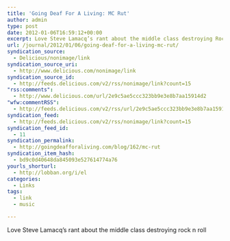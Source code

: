```yaml
---
title: 'Going Deaf For A Living: MC Rut'
author: admin
type: post
date: 2012-01-06T16:59:12+00:00
excerpt: Love Steve Lamacq’s rant about the middle class destroying Rock n Roll
url: /journal/2012/01/06/going-deaf-for-a-living-mc-rut/
syndication_source:
  - Delicious/nonimage/link
syndication_source_uri:
  - http://www.delicious.com/nonimage/link
syndication_source_id:
  - http://feeds.delicious.com/v2/rss/nonimage/link?count=15
"rss:comments":
  - http://www.delicious.com/url/2e9c5ae5ccc323bb9e3e8b7aa15914d2
"wfw:commentRSS":
  - http://feeds.delicious.com/v2/rss/url/2e9c5ae5ccc323bb9e3e8b7aa15914d2
syndication_feed:
  - http://feeds.delicious.com/v2/rss/nonimage/link?count=15
syndication_feed_id:
  - 11
syndication_permalink:
  - http://goingdeafforaliving.com/blog/162/mc-rut
syndication_item_hash:
  - bd9c0d40648da845093e527614774a76
yourls_shorturl:
  - http://lobban.org/i/el
categories:
  - Links
tags:
  - link
  - music

---
```

Love Steve Lamacq’s rant about the middle class destroying rock n roll